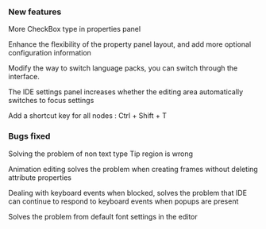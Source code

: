 ### New features

More CheckBox type in properties panel 

Enhance the flexibility of the property panel layout, and add more optional configuration information

Modify the way to switch language packs, you can switch through the interface.

The IDE settings panel increases whether the editing area automatically switches to focus settings

Add a shortcut key for all nodes :  Ctrl + Shift + T



### Bugs fixed

Solving the problem of non text type Tip region  is wrong

Animation editing solves the problem when creating frames without deleting attribute properties

Dealing with keyboard events when blocked, solves the problem that IDE can continue to respond to keyboard events when popups are present

Solves the problem from default font settings in the editor

